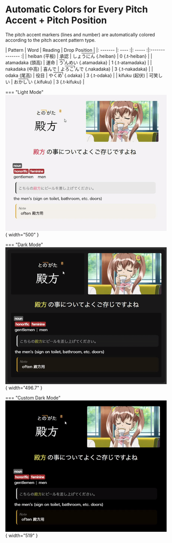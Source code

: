 # Automatic Colors for Every Pitch Accent + Pitch Position

The pitch accent markers (lines and number) are automatically colored according to the pitch accent pattern type.

| Pattern  |  Word   | Reading |  Drop Position  |
|: ------- |: ---- :|: ----- :|:-------------- :|
| heiban (平板) |  承認  | <span style="display:inline;"><span style="display:inline-block;position:relative;"><span style="display:inline;">し</span><span style="display:inline;">ょ</span><span style="border-color:currentColor;"></span></span><span style="display:inline-block;position:relative;"><span style="display:inline;">う</span><span style="border-color:currentColor;display:block;user-select:none;pointer-events:none;position:absolute;top:0.1em;left:0;right:0;height:0;border-top-width:0.1em;border-top-style:solid;"></span></span><span style="display:inline-block;position:relative;"><span style="display:inline;">に</span><span style="border-color:currentColor;display:block;user-select:none;pointer-events:none;position:absolute;top:0.1em;left:0;right:0;height:0;border-top-width:0.1em;border-top-style:solid;"></span></span><span style="display:inline-block;position:relative;"><span style="display:inline;">ん</span><span style="border-color:currentColor;display:block;user-select:none;pointer-events:none;position:absolute;top:0.1em;left:0;right:0;height:0;border-top-width:0.1em;border-top-style:solid;"><br></span></span></span> {.heiban}    |  0 {.t-heiban} |
| atamadaka (頭高) |  運命  | <span style="display:inline;"><span style="display:inline-block;position:relative;padding-right:0.1em;margin-right:0.1em;"><span style="display:inline;">う</span><span style="border-color:currentColor;display:block;user-select:none;pointer-events:none;position:absolute;top:0.1em;left:0;right:0;height:0;border-top-width:0.1em;border-top-style:solid;right:-0.1em;height:0.4em;border-right-width:0.1em;border-right-style:solid;"></span></span><span style="display:inline-block;position:relative;"><span style="display:inline;">ん</span><span style="border-color:currentColor;"></span></span><span style="display:inline-block;position:relative;"><span style="display:inline;">め</span><span style="border-color:currentColor;"></span></span><span style="display:inline-block;position:relative;"><span style="display:inline;">い</span></span></span> {.atamadaka}   |  1 {.t-atamadaka}  |
| nakadaka (中高)  |  喜んで  | <span style="display:inline;"><span style="display:inline-block;position:relative;"><span style="display:inline;">よ</span><span style="border-color:currentColor;"></span></span><span style="display:inline-block;position:relative;"><span style="display:inline;">ろ</span><span style="border-color:currentColor;display:block;user-select:none;pointer-events:none;position:absolute;top:0.1em;left:0;right:0;height:0;border-top-width:0.1em;border-top-style:solid;"></span></span><span style="display:inline-block;position:relative;padding-right:0.1em;margin-right:0.1em;"><span style="display:inline;">こ</span><span style="border-color:currentColor;display:block;user-select:none;pointer-events:none;position:absolute;top:0.1em;left:0;right:0;height:0;border-top-width:0.1em;border-top-style:solid;right:-0.1em;height:0.4em;border-right-width:0.1em;border-right-style:solid;"></span></span><span style="display:inline-block;position:relative;"><span style="display:inline;">ん</span><span style="border-color:currentColor;"></span></span><span style="display:inline-block;position:relative;"><span style="display:inline;">で</span><span style="border-color:currentColor;"></span></span></span> {.nakadaka}  | 3 {.t-nakadaka} |
| odaka (尾高)  |  役目   | <span style="display:inline;"><span style="display:inline-block;position:relative;"><span style="display:inline;">や</span><span style="border-color:currentColor;"></span></span><span style="display:inline-block;position:relative;"><span style="display:inline;">く</span><span style="border-color:currentColor;display:block;user-select:none;pointer-events:none;position:absolute;top:0.1em;left:0;right:0;height:0;border-top-width:0.1em;border-top-style:solid;"></span></span><span style="display:inline-block;position:relative;padding-right:0.1em;margin-right:0.1em;"><span style="display:inline;">め</span><span style="border-color:currentColor;display:block;user-select:none;pointer-events:none;position:absolute;top:0.1em;left:0;right:0;height:0;border-top-width:0.1em;border-top-style:solid;right:-0.1em;height:0.4em;border-right-width:0.1em;border-right-style:solid;"><br></span></span></span> {.odaka}     | 3 {.t-odaka} |
| kifuku (起伏)   |  可笑しい | <span style="display:inline;"><span style="display:inline-block;position:relative;"><span style="display:inline;">お</span><span style="border-color:currentColor;"></span></span><span style="display:inline-block;position:relative;"><span style="display:inline;">か</span><span style="border-color:currentColor;display:block;user-select:none;pointer-events:none;position:absolute;top:0.1em;left:0;right:0;height:0;border-top-width:0.1em;border-top-style:solid;"></span></span><span style="display:inline-block;position:relative;padding-right:0.1em;margin-right:0.1em;"><span style="display:inline;">し</span><span style="border-color:currentColor;display:block;user-select:none;pointer-events:none;position:absolute;top:0.1em;left:0;right:0;height:0;border-top-width:0.1em;border-top-style:solid;right:-0.1em;height:0.4em;border-right-width:0.1em;border-right-style:solid;"></span></span><span style="display:inline-block;position:relative;"><span style="display:inline;">い</span><span style="border-color:currentColor;"></span></span></span> {.kifuku}   |  3 {.t-kifuku}  |

=== "Light Mode"
    ![Pitch Hover Light](assets/images/Pitch_Hover_Light.gif){ width="500" }

=== "Dark Mode"
    ![Pitch Hover Dark](assets/images/Pitch_Hover_Dark.gif){ width="496.7" }

=== "Custom Dark Mode"
    ![Pitch Hover Custom Dark](assets/images/Pitch_Hover_Custom_Dark.gif){ width="519" }